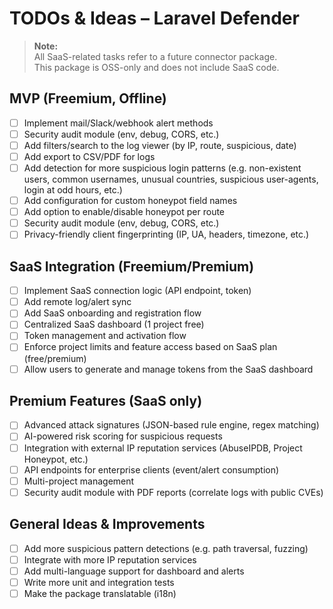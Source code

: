 # TODOs & Ideas – Laravel Defender

> **Note:**  
> All SaaS-related tasks refer to a future connector package.  
> This package is OSS-only and does not include SaaS code.

## MVP (Freemium, Offline)
- [ ] Implement mail/Slack/webhook alert methods
- [ ] Security audit module (env, debug, CORS, etc.)
- [ ] Add filters/search to the log viewer (by IP, route, suspicious, date)
- [ ] Add export to CSV/PDF for logs
- [ ] Add detection for more suspicious login patterns (e.g. non-existent users, common usernames, unusual countries, suspicious user-agents, login at odd hours, etc.)
- [ ] Add configuration for custom honeypot field names
- [ ] Add option to enable/disable honeypot per route
- [ ] Security audit module (env, debug, CORS, etc.)
- [ ] Privacy-friendly client fingerprinting (IP, UA, headers, timezone, etc.)

## SaaS Integration (Freemium/Premium)
- [ ] Implement SaaS connection logic (API endpoint, token)
- [ ] Add remote log/alert sync
- [ ] Add SaaS onboarding and registration flow
- [ ] Centralized SaaS dashboard (1 project free)
- [ ] Token management and activation flow
- [ ] Enforce project limits and feature access based on SaaS plan (free/premium)
- [ ] Allow users to generate and manage tokens from the SaaS dashboard

## Premium Features (SaaS only)
- [ ] Advanced attack signatures (JSON-based rule engine, regex matching)
- [ ] AI-powered risk scoring for suspicious requests
- [ ] Integration with external IP reputation services (AbuseIPDB, Project Honeypot, etc.)
- [ ] API endpoints for enterprise clients (event/alert consumption)
- [ ] Multi-project management
- [ ] Security audit module with PDF reports (correlate logs with public CVEs)

## General Ideas & Improvements
- [ ] Add more suspicious pattern detections (e.g. path traversal, fuzzing)
- [ ] Integrate with more IP reputation services
- [ ] Add multi-language support for dashboard and alerts
- [ ] Write more unit and integration tests
- [ ] Make the package translatable (i18n)